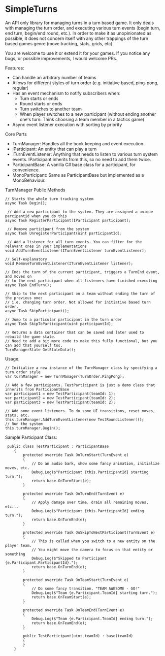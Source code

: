 # SimpleTurns
 An API only library for managing turns in a turn based game. It only deals with managing the turn order, and executing various turn events (begin turn, end turn, begin/end round, etc.). In order to make it as unopinionated as possible, it does not concern itself with any other trappings of the turn based games genre (move tracking, stats, grids, etc).
 
 You are welcome to use it or extend it for your games. If you notice any bugs, or possible improvements, I would welcome PRs.
 
 
Features:
- Can handle an arbitrary number of teams
- Allows for different styles of turn order (e.g. initiative based, ping-pong, regular)
- Has an event mechanism to notify subscribers when:
  - Turn starts or ends
  - Round starts or ends
  - Turn switches to another team
  - When player switches to a new participant (without ending another one's turn. Think choosing a team member in a tactics game)
- Async event listener execution with sorting by priority   


Core Parts
- TurnManager: Handles all the book keeping and event execution.
- IParticipant: An entity that can play a turn
- ITurnEventListener: Anything that needs to listen to various turn system events. IParticipant inherits from this, so no need to add them twice.
- ParticipantBase: A vanilla C# base class for a participant, for convenience.
- MonoParticipant: Same as ParticipantBase but implemented as a MonoBehaviour.

TurnManager Public Methods
```
// Starts the whole turn tracking system
async Task Begin(); 

 // Add a new participant to the system. They are assigned a unique parcipantid when you do this
async Task RegisterParticipant(IParticipant participant);

 // Remove participant from the system
async Task UnregisterParticipant(uint participantId);

 // Add a listener for all turn events. You can filter for the relevant ones in your implementations
void AddTurnEventListener(ITurnEventListener turnEventListener);

// Self-explanatory
void RemoveTurnEventListener(ITurnEventListener listener);

// Ends the turn of the current participant, triggers a TurnEnd event, and moves on 
// to the next participant when all listeners have finished executing
async Task EndTurn(); 

// Skip to the next participant on a team without ending the turn of the previous one: 
// i.e. changing turn order. Not allowed for initiative based turn order.
async Task SkipParticipant(); 

// Jump to a particular participant in the turn order
async Task SkipToParticipant(uint participantId);

// Returns a data container that can be saved and later used to rebuild the game state.
// Need to add a bit more code to make this fully functional, but you can add that yourself too.
TurnManagerState GetStateData(); 
```


Usage:
```
// Initialize a new instance of the TurnManager class by specifying a turn order style
var turnManager = new TurnManager(TurnOrder.PingPong);

// Add a few participants. TestParticipant is just a demo class that inherits from ParticipantBase
var participant1 = new TestParticipant(teamId: 1);
var participant2 = new TestParticipant(teamId: 2);
var participant3 = new TestParticipant(teamId: 2);

// Add some event listeners. To do some UI transitions, reset moves, stats, etc.
this.turnManager.AddTurnEventListener(new TestRoundListener());
// Run the system
this.turnManager.Begin();
```

Sample Participant Class:
```
 public class TestParticipant : ParticipantBase
    {
        protected override Task OnTurnStart(TurnEvent e)
        {
            // Do an audio bark, show some fancy animation, initialize moves, etc.
            Debug.Log($"Participant {this.ParticipantId} starting turn.");
            return base.OnTurnStart(e);
        }

        protected override Task OnTurnEnd(TurnEvent e)
        {
            // Apply damage over time, drain all remaining moves, etc...
            Debug.Log($"Participant {this.ParticipantId} ending turn.");
            return base.OnTurnEnd(e);
        }

        protected override Task OnSkipToNextParticipant(TurnEvent e)
        {
            // This is called when you switch to a new entity on the player team.
            // You might move the camera to focus on that entity or something
            Debug.Log($"Skipped to Participant {e.Participant.ParticipantId}.");
            return base.OnTurnEnd(e);
        }

        protected override Task OnTeamStart(TurnEvent e)
        {
            // Do some fancy transition. "TEAM AWESOME - GO!"
            Debug.Log($"Team {e.Participant.TeamId} starting turn.");
            return base.OnTeamStart(e);
        }

        protected override Task OnTeamEnd(TurnEvent e)
        {
            Debug.Log($"Team {e.Participant.TeamId} ending turn.");
            return base.OnTeamEnd(e);
        }

        public TestParticipant(uint teamId) : base(teamId)
        {
        }
    }
 ```
